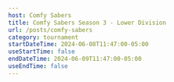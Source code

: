 ```yaml
---
host: Comfy Sabers
title: Comfy Sabers Season 3 - Lower Division
url: /posts/comfy-sabers
category: tournament
startDateTime: 2024-06-08T11:47:00-05:00
useStartTime: false
endDateTime: 2024-06-09T11:47:00-05:00
useEndTime: false
---
```


